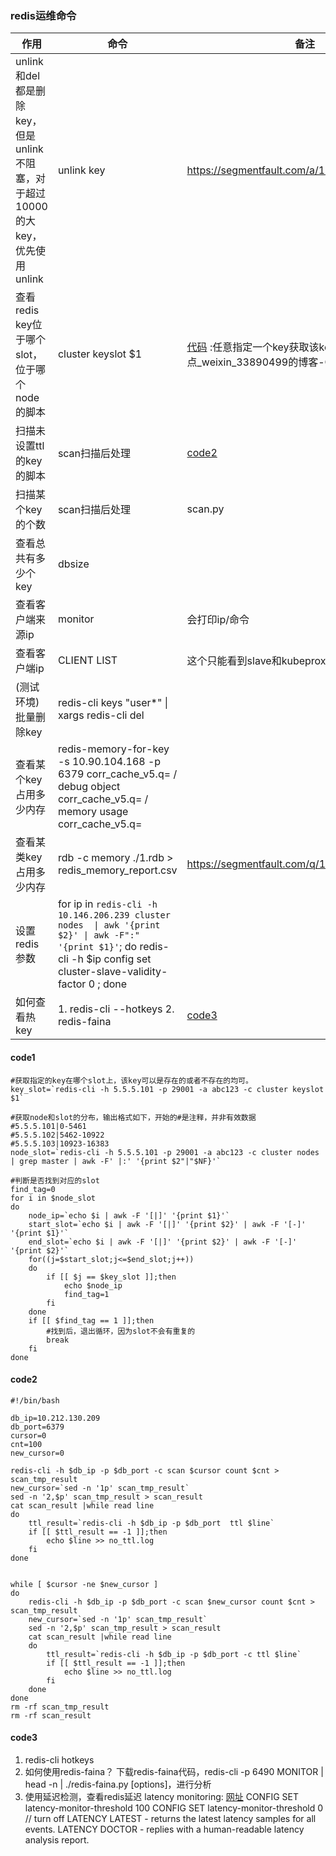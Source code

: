 ### redis运维命令

| 作用                                                      | 命令                                                                                                                                                                          | 备注                                                                 |
|---------------------------------------------------------|-----------------------------------------------------------------------------------------------------------------------------------------------------------------------------|--------------------------------------------------------------------|
| unlink和del都是删除key，但是unlink不阻塞，对于超过10000的大key，优先使用unlink | unlink key                                                                                                                                                                  | https://segmentfault.com/a/1190000041352023                        |
| 查看redis key位于哪个slot，位于哪个node的脚本                         | cluster keyslot $1                                                                                                                                                          | [代码](#code1) :任意指定一个key获取该key所处在哪个node节点_weixin_33890499的博客-CSDN博客 |
| 扫描未设置ttl的key的脚本                                         | scan扫描后处理                                                                                                                                                                   | [code2](#code2)                                                    |
| 扫描某个key的个数                                              | scan扫描后处理                                                                                                                                                                   | scan.py                                                            |
| 查看总共有多少个key                                             | dbsize                                                                                                                                                                      |                                                                    |
| 查看客户端来源ip                                               | monitor                                                                                                                                                                     | 会打印ip/命令                                                           |
| 查看客户端ip                                                 | CLIENT LIST                                                                                                                                                                 | 这个只能看到slave和kubeproxy的ip                                           |
| (测试环境)批量删除key                                           | redis-cli keys "user*" \| xargs redis-cli del                                                                                                                               |                                                                    |
| 查看某个key占用多少内存                                           | redis-memory-for-key   -s 10.90.104.168  -p 6379 corr_cache_v5.q= / debug object corr_cache_v5.q= / memory usage corr_cache_v5.q=                                           |                                                                    |
| 查看某类key占用多少内存                                           | rdb -c memory ./1.rdb > redis_memory_report.csv                                                                                                                             | https://segmentfault.com/q/1010000010575235                        |
| 设置redis参数                                               | for ip in `redis-cli -h 10.146.206.239 cluster nodes  \| awk '{print $2}' \| awk -F":" '{print $1}'`; do redis-cli -h $ip config set cluster-slave-validity-factor 0 ; done |                                                                    |
| 如何查看热key                                                | 1. redis-cli --hotkeys 2. redis-faina                                                                                                                                       | [code3](#code3)                                                    |

#### code1

```shell
#获取指定的key在哪个slot上，该key可以是存在的或者不存在的均可。
key_slot=`redis-cli -h 5.5.5.101 -p 29001 -a abc123 -c cluster keyslot $1`

#获取node和slot的分布，输出格式如下，开始的#是注释，并非有效数据
#5.5.5.101|0-5461
#5.5.5.102|5462-10922 
#5.5.5.103|10923-16383
node_slot=`redis-cli -h 5.5.5.101 -p 29001 -a abc123 -c cluster nodes | grep master | awk -F' |:' '{print $2"|"$NF}'`

#判断是否找到对应的slot
find_tag=0
for i in $node_slot
do
    node_ip=`echo $i | awk -F '[|]' '{print $1}'`
    start_slot=`echo $i | awk -F '[|]' '{print $2}' | awk -F '[-]' '{print $1}'`
    end_slot=`echo $i | awk -F '[|]' '{print $2}' | awk -F '[-]' '{print $2}'`
    for((j=$start_slot;j<=$end_slot;j++))
    do
        if [[ $j == $key_slot ]];then
            echo $node_ip
            find_tag=1
        fi
    done
    if [[ $find_tag == 1 ]];then
        #找到后，退出循环，因为slot不会有重复的
        break
    fi
done

```

#### code2

```shell
#!/bin/bash

db_ip=10.212.130.209
db_port=6379
cursor=0
cnt=100
new_cursor=0

redis-cli -h $db_ip -p $db_port -c scan $cursor count $cnt > scan_tmp_result
new_cursor=`sed -n '1p' scan_tmp_result`
sed -n '2,$p' scan_tmp_result > scan_result
cat scan_result |while read line
do
    ttl_result=`redis-cli -h $db_ip -p $db_port  ttl $line`
    if [[ $ttl_result == -1 ]];then
        echo $line >> no_ttl.log
    fi
done


while [ $cursor -ne $new_cursor ]
do
    redis-cli -h $db_ip -p $db_port -c scan $new_cursor count $cnt > scan_tmp_result
    new_cursor=`sed -n '1p' scan_tmp_result`
    sed -n '2,$p' scan_tmp_result > scan_result
    cat scan_result |while read line
    do
        ttl_result=`redis-cli -h $db_ip -p $db_port -c ttl $line`
        if [[ $ttl_result == -1 ]];then
            echo $line >> no_ttl.log
        fi
    done
done
rm -rf scan_tmp_result
rm -rf scan_result
```

#### code3
1. redis-cli hotkeys 
2. 如何使用redis-faina？
   下载redis-faina代码，redis-cli -p 6490 MONITOR | head -n <NUMBER OF LINES TO ANALYZE> | ./redis-faina.py [options]，进行分析
3. 使用延迟检测，查看redis延迟
   latency monitoring: [网址](https://redis.io/docs/management/optimization/latency-monitor/)
   CONFIG SET latency-monitor-threshold 100
   CONFIG SET latency-monitor-threshold 0 // turn off
   LATENCY LATEST - returns the latest latency samples for all events.
   LATENCY DOCTOR - replies with a human-readable latency analysis report.